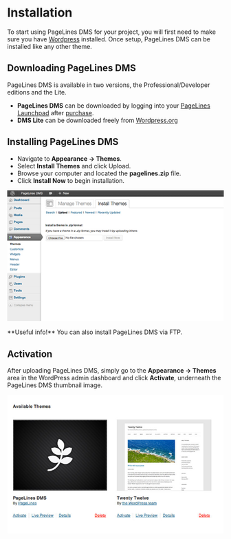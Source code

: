 # Installation #

To start using PageLines DMS for your project, you will first need to make sure you have [Wordpress](http://wordpress.org) installed. Once setup, PageLines DMS can be installed like any other theme.

## Downloading PageLines DMS ##

PageLines DMS is available in two versions, the Professional/Developer editions and the Lite.

* **PageLines DMS** can be downloaded by logging into your [PageLines Launchpad](https://www.pagelines.com/launchpad/member.php) after [purchase](https://www.pagelines.com/pricing/).
* **DMS Lite** can be downloaded freely from [Wordpress.org](http://wordpress.org/)

## Installing PageLines DMS ##

* Navigate to **Appearance &rarr; Themes**.
* Select **Install Themes** and click Upload.
* Browse your computer and located the **pagelines.zip** file.
* Click **Install Now** to begin installation.

![](assets/installation.jpg)

<div class="alert">
**Useful info!** You can also install PageLines DMS via FTP.
</div>

## Activation ##

After uploading PageLines DMS, simply go to the **Appearance &rarr; Themes** area in the WordPress admin dashboard and click **Activate**, underneath the PageLines DMS thumbnail image.

![](assets/activation.jpg)